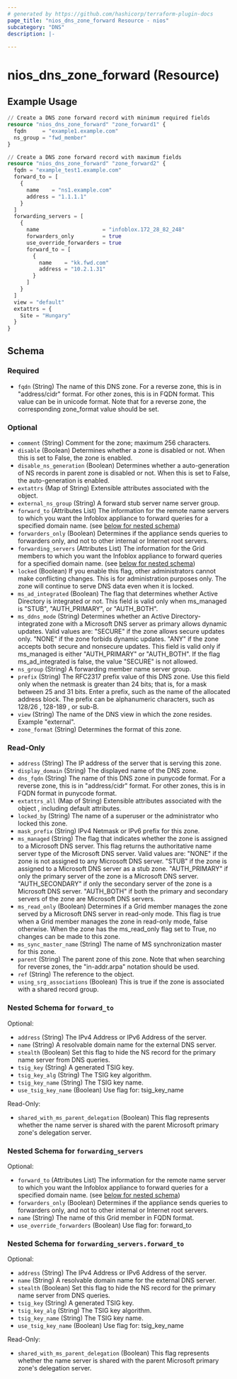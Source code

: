 ```yaml
---
# generated by https://github.com/hashicorp/terraform-plugin-docs
page_title: "nios_dns_zone_forward Resource - nios"
subcategory: "DNS"
description: |-
  
---
```


# nios_dns_zone_forward (Resource)



## Example Usage

```terraform
// Create a DNS zone forward record with minimum required fields
resource "nios_dns_zone_forward" "zone_forward1" {
  fqdn     = "example1.example.com"
  ns_group = "fwd_member"
}

// Create a DNS zone forward record with maximum fields
resource "nios_dns_zone_forward" "zone_forward2" {
  fqdn = "example_test1.example.com"
  forward_to = [
    {
      name    = "ns1.example.com"
      address = "1.1.1.1"
    }
  ]
  forwarding_servers = [
    {
      name                    = "infoblox.172_28_82_248"
      forwarders_only         = true
      use_override_forwarders = true
      forward_to = [
        {
          name    = "kk.fwd.com"
          address = "10.2.1.31"
        }
      ]
    }
  ]
  view = "default"
  extattrs = {
    Site = "Hungary"
  }
}
```

<!-- schema generated by tfplugindocs -->
## Schema

### Required

- `fqdn` (String) The name of this DNS zone. For a reverse zone, this is in "address/cidr" format. For other zones, this is in FQDN format. This value can be in unicode format. Note that for a reverse zone, the corresponding zone_format value should be set.

### Optional

- `comment` (String) Comment for the zone; maximum 256 characters.
- `disable` (Boolean) Determines whether a zone is disabled or not. When this is set to False, the zone is enabled.
- `disable_ns_generation` (Boolean) Determines whether a auto-generation of NS records in parent zone is disabled or not. When this is set to False, the auto-generation is enabled.
- `extattrs` (Map of String) Extensible attributes associated with the object.
- `external_ns_group` (String) A forward stub server name server group.
- `forward_to` (Attributes List) The information for the remote name servers to which you want the Infoblox appliance to forward queries for a specified domain name. (see [below for nested schema](#nestedatt--forward_to))
- `forwarders_only` (Boolean) Determines if the appliance sends queries to forwarders only, and not to other internal or Internet root servers.
- `forwarding_servers` (Attributes List) The information for the Grid members to which you want the Infoblox appliance to forward queries for a specified domain name. (see [below for nested schema](#nestedatt--forwarding_servers))
- `locked` (Boolean) If you enable this flag, other administrators cannot make conflicting changes. This is for administration purposes only. The zone will continue to serve DNS data even when it is locked.
- `ms_ad_integrated` (Boolean) The flag that determines whether Active Directory is integrated or not. This field is valid only when ms_managed is "STUB", "AUTH_PRIMARY", or "AUTH_BOTH".
- `ms_ddns_mode` (String) Determines whether an Active Directory-integrated zone with a Microsoft DNS server as primary allows dynamic updates. Valid values are: "SECURE" if the zone allows secure updates only. "NONE" if the zone forbids dynamic updates. "ANY" if the zone accepts both secure and nonsecure updates. This field is valid only if ms_managed is either "AUTH_PRIMARY" or "AUTH_BOTH". If the flag ms_ad_integrated is false, the value "SECURE" is not allowed.
- `ns_group` (String) A forwarding member name server group.
- `prefix` (String) The RFC2317 prefix value of this DNS zone. Use this field only when the netmask is greater than 24 bits; that is, for a mask between 25 and 31 bits. Enter a prefix, such as the name of the allocated address block. The prefix can be alphanumeric characters, such as 128/26 , 128-189 , or sub-B.
- `view` (String) The name of the DNS view in which the zone resides. Example "external".
- `zone_format` (String) Determines the format of this zone.

### Read-Only

- `address` (String) The IP address of the server that is serving this zone.
- `display_domain` (String) The displayed name of the DNS zone.
- `dns_fqdn` (String) The name of this DNS zone in punycode format. For a reverse zone, this is in "address/cidr" format. For other zones, this is in FQDN format in punycode format.
- `extattrs_all` (Map of String) Extensible attributes associated with the object , including default attributes.
- `locked_by` (String) The name of a superuser or the administrator who locked this zone.
- `mask_prefix` (String) IPv4 Netmask or IPv6 prefix for this zone.
- `ms_managed` (String) The flag that indicates whether the zone is assigned to a Microsoft DNS server. This flag returns the authoritative name server type of the Microsoft DNS server. Valid values are: "NONE" if the zone is not assigned to any Microsoft DNS server. "STUB" if the zone is assigned to a Microsoft DNS server as a stub zone. "AUTH_PRIMARY" if only the primary server of the zone is a Microsoft DNS server. "AUTH_SECONDARY" if only the secondary server of the zone is a Microsoft DNS server. "AUTH_BOTH" if both the primary and secondary servers of the zone are Microsoft DNS servers.
- `ms_read_only` (Boolean) Determines if a Grid member manages the zone served by a Microsoft DNS server in read-only mode. This flag is true when a Grid member manages the zone in read-only mode, false otherwise. When the zone has the ms_read_only flag set to True, no changes can be made to this zone.
- `ms_sync_master_name` (String) The name of MS synchronization master for this zone.
- `parent` (String) The parent zone of this zone. Note that when searching for reverse zones, the "in-addr.arpa" notation should be used.
- `ref` (String) The reference to the object.
- `using_srg_associations` (Boolean) This is true if the zone is associated with a shared record group.

<a id="nestedatt--forward_to"></a>
### Nested Schema for `forward_to`

Optional:

- `address` (String) The IPv4 Address or IPv6 Address of the server.
- `name` (String) A resolvable domain name for the external DNS server.
- `stealth` (Boolean) Set this flag to hide the NS record for the primary name server from DNS queries.
- `tsig_key` (String) A generated TSIG key.
- `tsig_key_alg` (String) The TSIG key algorithm.
- `tsig_key_name` (String) The TSIG key name.
- `use_tsig_key_name` (Boolean) Use flag for: tsig_key_name

Read-Only:

- `shared_with_ms_parent_delegation` (Boolean) This flag represents whether the name server is shared with the parent Microsoft primary zone's delegation server.


<a id="nestedatt--forwarding_servers"></a>
### Nested Schema for `forwarding_servers`

Optional:

- `forward_to` (Attributes List) The information for the remote name server to which you want the Infoblox appliance to forward queries for a specified domain name. (see [below for nested schema](#nestedatt--forwarding_servers--forward_to))
- `forwarders_only` (Boolean) Determines if the appliance sends queries to forwarders only, and not to other internal or Internet root servers.
- `name` (String) The name of this Grid member in FQDN format.
- `use_override_forwarders` (Boolean) Use flag for: forward_to

<a id="nestedatt--forwarding_servers--forward_to"></a>
### Nested Schema for `forwarding_servers.forward_to`

Optional:

- `address` (String) The IPv4 Address or IPv6 Address of the server.
- `name` (String) A resolvable domain name for the external DNS server.
- `stealth` (Boolean) Set this flag to hide the NS record for the primary name server from DNS queries.
- `tsig_key` (String) A generated TSIG key.
- `tsig_key_alg` (String) The TSIG key algorithm.
- `tsig_key_name` (String) The TSIG key name.
- `use_tsig_key_name` (Boolean) Use flag for: tsig_key_name

Read-Only:

- `shared_with_ms_parent_delegation` (Boolean) This flag represents whether the name server is shared with the parent Microsoft primary zone's delegation server.
